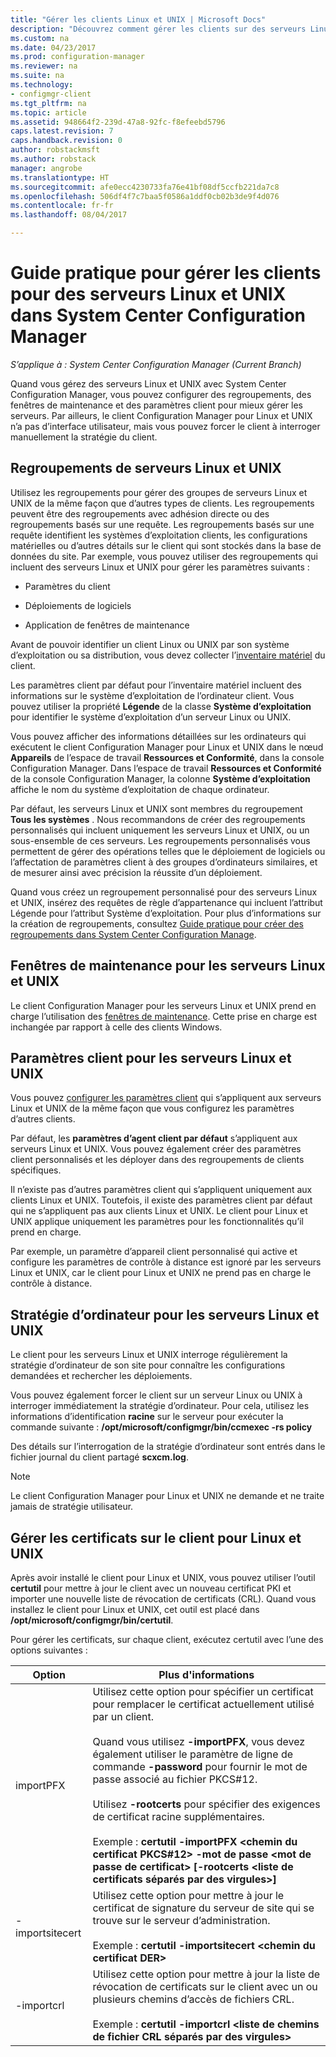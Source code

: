 ```yaml
---
title: "Gérer les clients Linux et UNIX | Microsoft Docs"
description: "Découvrez comment gérer les clients sur des serveurs Linux et UNIX dans System Center Configuration Manager."
ms.custom: na
ms.date: 04/23/2017
ms.prod: configuration-manager
ms.reviewer: na
ms.suite: na
ms.technology:
- configmgr-client
ms.tgt_pltfrm: na
ms.topic: article
ms.assetid: 948664f2-239d-47a8-92fc-f8efeebd5796
caps.latest.revision: 7
caps.handback.revision: 0
author: robstackmsft
ms.author: robstack
manager: angrobe
ms.translationtype: HT
ms.sourcegitcommit: afe0ecc4230733fa76e41bf08df5ccfb221da7c8
ms.openlocfilehash: 506df4f7c7baa5f0586a1ddf0cb02b3de9f4d076
ms.contentlocale: fr-fr
ms.lasthandoff: 08/04/2017

---
```

# <a name="how-to-manage-clients-for-linux-and-unix-servers-in-system-center-configuration-manager"></a>Guide pratique pour gérer les clients pour des serveurs Linux et UNIX dans System Center Configuration Manager

*S’applique à : System Center Configuration Manager (Current Branch)*

Quand vous gérez des serveurs Linux et UNIX avec System Center Configuration Manager, vous pouvez configurer des regroupements, des fenêtres de maintenance et des paramètres client pour mieux gérer les serveurs. Par ailleurs, le client Configuration Manager pour Linux et UNIX n’a pas d’interface utilisateur, mais vous pouvez forcer le client à interroger manuellement la stratégie du client.

##  <a name="BKMK_CollectionsforLnU"></a> Regroupements de serveurs Linux et UNIX  
 Utilisez les regroupements pour gérer des groupes de serveurs Linux et UNIX de la même façon que d’autres types de clients. Les regroupements peuvent être des regroupements avec adhésion directe ou des regroupements basés sur une requête. Les regroupements basés sur une requête identifient les systèmes d’exploitation clients, les configurations matérielles ou d’autres détails sur le client qui sont stockés dans la base de données du site. Par exemple, vous pouvez utiliser des regroupements qui incluent des serveurs Linux et UNIX pour gérer les paramètres suivants :  

-   Paramètres du client  

-   Déploiements de logiciels  

-   Application de fenêtres de maintenance  

 Avant de pouvoir identifier un client Linux ou UNIX par son système d’exploitation ou sa distribution, vous devez collecter l’[inventaire matériel](../../../core/clients/manage/inventory/hardware-inventory-for-linux-and-unix.md) du client.  

 Les paramètres client par défaut pour l’inventaire matériel incluent des informations sur le système d’exploitation de l’ordinateur client. Vous pouvez utiliser la propriété **Légende** de la classe **Système d’exploitation** pour identifier le système d’exploitation d’un serveur Linux ou UNIX.  

 Vous pouvez afficher des informations détaillées sur les ordinateurs qui exécutent le client Configuration Manager pour Linux et UNIX dans le nœud **Appareils** de l’espace de travail **Ressources et Conformité**, dans la console Configuration Manager. Dans l’espace de travail **Ressources et Conformité** de la console Configuration Manager, la colonne **Système d’exploitation** affiche le nom du système d’exploitation de chaque ordinateur.  

 Par défaut, les serveurs Linux et UNIX sont membres du regroupement **Tous les systèmes** . Nous recommandons de créer des regroupements personnalisés qui incluent uniquement les serveurs Linux et UNIX, ou un sous-ensemble de ces serveurs. Les regroupements personnalisés vous permettent de gérer des opérations telles que le déploiement de logiciels ou l’affectation de paramètres client à des groupes d’ordinateurs similaires, et de mesurer ainsi avec précision la réussite d’un déploiement.   

 Quand vous créez un regroupement personnalisé pour des serveurs Linux et UNIX, insérez des requêtes de règle d’appartenance qui incluent l’attribut Légende pour l’attribut Système d’exploitation. Pour plus d’informations sur la création de regroupements, consultez [Guide pratique pour créer des regroupements dans System Center Configuration Manage](../../../core/clients/manage/collections/create-collections.md).  

##  <a name="BKMK_MaintenanceWindowsforLnU"></a> Fenêtres de maintenance pour les serveurs Linux et UNIX  
 Le client Configuration Manager pour les serveurs Linux et UNIX prend en charge l’utilisation des [fenêtres de maintenance](../../../core/clients/manage/collections/use-maintenance-windows.md). Cette prise en charge est inchangée par rapport à celle des clients Windows.  

##  <a name="BKMK_ClientSettingsforLnU"></a> Paramètres client pour les serveurs Linux et UNIX  
 Vous pouvez [configurer les paramètres client](../../../core/clients/deploy/configure-client-settings.md) qui s’appliquent aux serveurs Linux et UNIX de la même façon que vous configurez les paramètres d’autres clients.  

 Par défaut, les **paramètres d’agent client par défaut** s’appliquent aux serveurs Linux et UNIX. Vous pouvez également créer des paramètres client personnalisés et les déployer dans des regroupements de clients spécifiques.  

 Il n’existe pas d’autres paramètres client qui s’appliquent uniquement aux clients Linux et UNIX. Toutefois, il existe des paramètres client par défaut qui ne s’appliquent pas aux clients Linux et UNIX. Le client pour Linux et UNIX applique uniquement les paramètres pour les fonctionnalités qu’il prend en charge.  

 Par exemple, un paramètre d’appareil client personnalisé qui active et configure les paramètres de contrôle à distance est ignoré par les serveurs Linux et UNIX, car le client pour Linux et UNIX ne prend pas en charge le contrôle à distance.  

##  <a name="BKMK_PolicyforLnU"></a> Stratégie d’ordinateur pour les serveurs Linux et UNIX  
 Le client pour les serveurs Linux et UNIX interroge régulièrement la stratégie d’ordinateur de son site pour connaître les configurations demandées et rechercher les déploiements.  

 Vous pouvez également forcer le client sur un serveur Linux ou UNIX à interroger immédiatement la stratégie d’ordinateur. Pour cela, utilisez les informations d’identification **racine** sur le serveur pour exécuter la commande suivante : **/opt/microsoft/configmgr/bin/ccmexec -rs policy**  

 Des détails sur l’interrogation de la stratégie d’ordinateur sont entrés dans le fichier journal du client partagé **scxcm.log**.  

> [!NOTE]  
>  Le client Configuration Manager pour Linux et UNIX ne demande et ne traite jamais de stratégie utilisateur.  

##  <a name="BKMK_ManageLinuxCerts"></a> Gérer les certificats sur le client pour Linux et UNIX  
 Après avoir installé le client pour Linux et UNIX, vous pouvez utiliser l’outil **certutil** pour mettre à jour le client avec un nouveau certificat PKI et importer une nouvelle liste de révocation de certificats (CRL). Quand vous installez le client pour Linux et UNIX, cet outil est placé dans **/opt/microsoft/configmgr/bin/certutil**. 

 Pour gérer les certificats, sur chaque client, exécutez certutil avec l’une des options suivantes :  

|Option|Plus d'informations|  
|------------|----------------------|  
|importPFX|Utilisez cette option pour spécifier un certificat pour remplacer le certificat actuellement utilisé par un client.<br /><br /> Quand vous utilisez **-importPFX**, vous devez également utiliser le paramètre de ligne de commande **-password** pour fournir le mot de passe associé au fichier PKCS#12.<br /><br /> Utilisez **-rootcerts** pour spécifier des exigences de certificat racine supplémentaires.<br /><br /> Exemple : **certutil -importPFX &lt;chemin du certificat PKCS#12> -mot de passe &lt;mot de passe de certificat\> [-rootcerts &lt;liste de certificats séparés par des virgules>]**|  
|-importsitecert|Utilisez cette option pour mettre à jour le certificat de signature du serveur de site qui se trouve sur le serveur d’administration.<br /><br /> Exemple : **certutil -importsitecert &lt;chemin du certificat DER\>**|  
|-importcrl|Utilisez cette option pour mettre à jour la liste de révocation de certificats sur le client avec un ou plusieurs chemins d’accès de fichiers CRL.<br /><br /> Exemple : **certutil -importcrl &lt;liste de chemins de fichier CRL séparés par des virgules\>**|  

